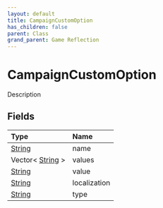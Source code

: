 ```yaml
---
layout: default
title: CampaignCustomOption
has_children: false
parent: Class
grand_parent: Game Reflection
---
```

# CampaignCustomOption
Description 

## Fields

| Type | Name |
|:-------------|:--------------|
| [String](/docs/game-reflection/components/string) | name |
| Vector< [String](/docs/game-reflection/components/string) > | values |
| [String](/docs/game-reflection/components/string) | value |
| [String](/docs/game-reflection/components/string) | localization |
| [String](/docs/game-reflection/components/string) | type |

